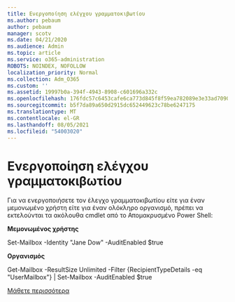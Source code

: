 ```yaml
---
title: Ενεργοποίηση ελέγχου γραμματοκιβωτίου
ms.author: pebaum
author: pebaum
manager: scotv
ms.date: 04/21/2020
ms.audience: Admin
ms.topic: article
ms.service: o365-administration
ROBOTS: NOINDEX, NOFOLLOW
localization_priority: Normal
ms.collection: Adm_O365
ms.custom: ''
ms.assetid: 19997b0a-394f-4943-8908-c601696a332c
ms.openlocfilehash: 176fdc57c6453cafe6ca773d845f8f59ea782089e3e33ad70909ed495aa1a8c4
ms.sourcegitcommit: b5f7da89a650d2915dc652449623c78be6247175
ms.translationtype: MT
ms.contentlocale: el-GR
ms.lasthandoff: 08/05/2021
ms.locfileid: "54003020"
---
```

# <a name="enable-mailbox-auditing"></a>Ενεργοποίηση ελέγχου γραμματοκιβωτίου

Για να ενεργοποιήσετε τον έλεγχο γραμματοκιβωτίου είτε για έναν μεμονωμένο χρήστη είτε για έναν ολόκληρο οργανισμό, πρέπει να εκτελούνται τα ακόλουθα cmdlet από το Απομακρυσμένο Power Shell:
  
 **Μεμονωμένος χρήστης**
  
Set-Mailbox -Identity "Jane Dow" -AuditEnabled $true
  
 **Οργανισμός**
  
Get-Mailbox -ResultSize Unlimited -Filter {RecipientTypeDetails -eq "UserMailbox"} | Set-Mailbox -AuditEnabled $true
  
[Μάθετε περισσότερα](https://docs.microsoft.com/microsoft-365/compliance/enable-mailbox-auditing)
  

